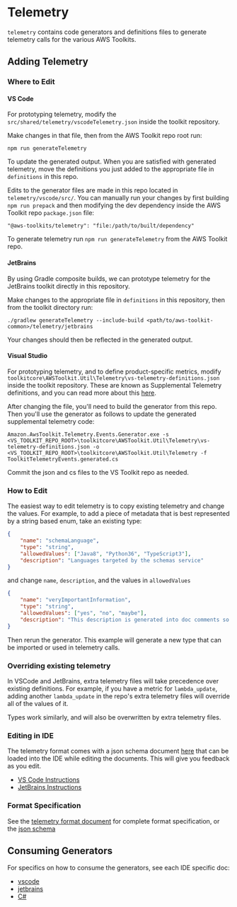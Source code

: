 # Telemetry

`telemetry` contains code generators and definitions files to generate telemetry calls for the various
AWS Toolkits.

## Adding Telemetry

### Where to Edit

#### VS Code

For prototyping telemetry, modify the `src/shared/telemetry/vscodeTelemetry.json` inside the toolkit repository.

Make changes in that file, then from the AWS Toolkit repo root run:

`npm run generateTelemetry`

To update the generated output. When you are satisfied with generated telemetry, move
the definitions you just added to the appropriate file in `definitions` in this repo.

Edits to the generator files are made in this repo located in `telemetry/vscode/src/`.
You can manually run your changes by first building `npm run prepack` and then modifying the dev dependency inside the AWS Toolkit repo `package.json` file:

`"@aws-toolkits/telemetry": "file:/path/to/built/dependency"`

To generate telemetry run `npm run generateTelemetry` from the AWS Toolkit repo.

#### JetBrains

By using Gradle composite builds, we can prototype telemetry for the JetBrains toolkit directly in this repository.

Make changes to the appropriate file in `definitions` in this repository, then from the toolkit directory run:

`./gradlew generateTelemetry --include-build <path/to/aws-toolkit-common>/telemetry/jetbrains`

Your changes should then be reflected in the generated output.

#### Visual Studio

For prototyping telemetry, and to define product-specific metrics, modify `toolkitcore\AWSToolkit.Util\Telemetry\vs-telemetry-definitions.json` inside the toolkit repository. These are known as Supplemental Telemetry definitions, and you can read more about this [here](csharp/README.md).

After changing the file, you'll need to build the generator from this repo. Then you'll use the generator as follows to update the generated supplemental telemetry code:

```
Amazon.AwsToolkit.Telemetry.Events.Generator.exe -s <VS_TOOLKIT_REPO_ROOT>\toolkitcore\AWSToolkit.Util\Telemetry\vs-telemetry-definitions.json -o <VS_TOOLKIT_REPO_ROOT>\toolkitcore\AWSToolkit.Util\Telemetry -f ToolkitTelemetryEvents.generated.cs
```

Commit the json and cs files to the VS Toolkit repo as needed.

### How to Edit

The easiest way to edit telemetry is to copy existing telemetry and change the values. For example,
to add a piece of metadata that is best represented by a string based enum, take an existing type:

```json
{
    "name": "schemaLanguage",
    "type": "string",
    "allowedValues": ["Java8", "Python36", "TypeScript3"],
    "description": "Languages targeted by the schemas service"
}
```

and change `name`, `description`, and the values in `allowedValues`

```json
{
    "name": "veryImportantInformation",
    "type": "string",
    "allowedValues": ["yes", "no", "maybe"],
    "description": "This description is generated into doc comments so make it count"
}
```

Then rerun the generator. This example will generate a new type that can be imported or used in telemetry calls.

### Overriding existing telemetry
In VSCode and JetBrains, extra telemetry files will take precedence over existing definitions. For example, if you have a metric for `lambda_update`, adding another `lambda_update` in the repo's extra telemetry files will override all of the values of it.

Types work similarly, and will also be overwritten by extra telemetry files.

### Editing in IDE

The telemetry format comes with a json schema document [here](telemetrySchema.json) that can be loaded
into the IDE while editing the documents. This will give you feedback as you edit.

-   [VS Code Instructions](https://code.visualstudio.com/docs/languages/json#_mapping-to-a-schema-in-the-workspace)
-   [JetBrains Instructions](https://www.jetbrains.com/help/idea/json.html#ws_json_schema_add_custom)

### Format Specification

See the [telemetry format document](telemetryformat.md) for complete format specification, or the
[json schema](telemetrySchema.json)

## Consuming Generators

For specifics on how to consume the generators, see each IDE specific doc:

-   [vscode](vscode/README.md)
-   [jetbrains](jetbrains/README.md)
-   [C#](csharp/README.md)
